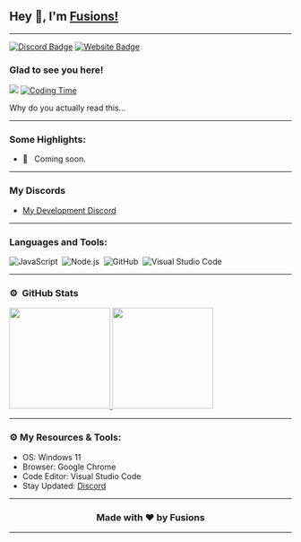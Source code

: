 ## Hey 👋, I'm [Fusions!](https://fusions.dev/)

---

[![Discord Badge](https://img.shields.io/badge/-Discord-0e76a8?style=flat-square&logo=Discord&logoColor=white)](https://fusions.dev/discord)
[![Website Badge](https://img.shields.io/badge/Website-3b5998?style=flat-square&logo=google-chrome&logoColor=white)](https://fusions.dev/)

### Glad to see you here! &nbsp; 
![](https://komarev.com/ghpvc/?username=fusionsdev&label=Views&color=blue&style=plastic)
[![Coding Time](https://wakatime.com/badge/user/f620b2d3-452b-43b3-abe4-bf8d1bddaccb/project/5becf72b-ba25-4e27-89d8-ba432f5c0cae.svg)](https://wakatime.com/badge/user/f620b2d3-452b-43b3-abe4-bf8d1bddaccb/project/5becf72b-ba25-4e27-89d8-ba432f5c0cae)

Why do you actually read this...

---

### Some Highlights:

- 📌 &nbsp; Coming soon.

---

### My Discords

- [My Development Discord](https://fusions.dev/discord)

---

### Languages and Tools:

![JavaScript](https://img.shields.io/badge/-JavaScript-333333?style=flat&logo=javascript)&nbsp;
![Node.js](https://img.shields.io/badge/-Node.js-333333?style=flat&logo=node.js)&nbsp;
![GitHub](https://img.shields.io/badge/-GitHub-333333?style=flat&logo=github)&nbsp;
![Visual Studio Code](https://img.shields.io/badge/-Visual%20Studio%20Code-333333?style=flat&logo=visual-studio-code&logoColor=007ACC)&nbsp;

---

### ⚙️ &nbsp;GitHub Stats

<p align="left">
<a href="https://github.com/fusionsdev">
  <img height="180em" src="https://github-readme-stats-eight-theta.vercel.app/api?username=fusionsdev&show_icons=true&theme=react&include_all_commits=true&count_private=true"/>
  <img height="180em" src="https://github-readme-stats-eight-theta.vercel.app/api/top-langs/?username=fusionsdev&layout=compact&langs_count=8&theme=react"/>
</a>
</p>

---

### ⚙️ My Resources & Tools:

- OS: Windows 11
- Browser: Google Chrome
- Code Editor: Visual Studio Code
- Stay Updated: [Discord](https://fusions.dev/discord)

---

<h3 align=center>Made with ❤️ by Fusions</h3>

---
